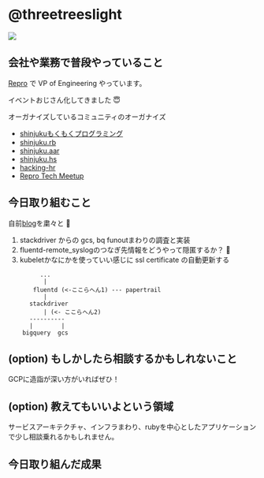 # @threetreeslight

![](https://avatars3.githubusercontent.com/u/1057490?s=100&v=4)

## 会社や業務で普段やっていること

[Repro](https://repro.io) で VP of Engineering やっています。

イベントおじさん化してきました :innocent:

オーガナイズしているコミュニティのオーガナイズ

- [shinjukuもくもくプログラミング](https://shinjuku-mokumoku.connpass.com/)
- [shinjuku.rb](https://shinjukurb.connpass.com/)
- [shinjuku.aar](https://shinjuku-aar.connpass.com/)
- [shinjuku.hs](https://shinjukuhs.connpass.com/)
- [hacking-hr](https://hacking-hr.connpass.com/)
- [Repro Tech Meetup](https://repro-tech.connpass.com/)

## 今日取り組むこと

自前[blog](https://threetreeslight)を粛々と :pray:

1. stackdriver からの gcs, bq funoutまわりの調査と実装
1. fluentd-remote_syslogのつなぎ先情報をどうやって隠匿するか？ :thinking:
1. kubeletかなにかを使っていい感じに ssl certificate の自動更新する

```text
         ...
          |
       fluentd (<-ここらへん1) --- papertrail
          |
      stackdriver
          | (<- ここらへん2)
      ----------
      |        |
    bigquery  gcs
```

## (option) もしかしたら相談するかもしれないこと

GCPに造詣が深い方がいればぜひ！

## (option) 教えてもいいよという領域

サービスアーキテクチャ、インフラまわり、rubyを中心としたアプリケーションで少し相談乗れるかもしれません。

## 今日取り組んだ成果

